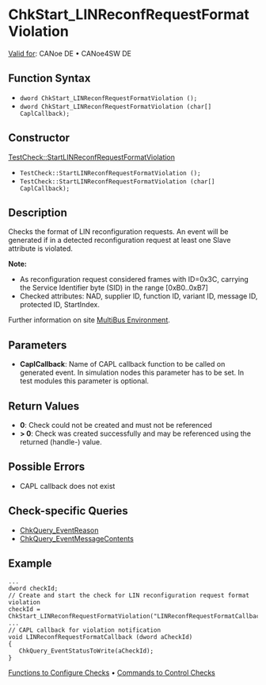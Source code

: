 # ChkStart_LINReconfRequestFormatViolation

[Valid for](../../../Shared/FeatureAvailability.md): CANoe DE • CANoe4SW DE

## Function Syntax

- `dword ChkStart_LINReconfRequestFormatViolation ();`
- `dword ChkStart_LINReconfRequestFormatViolation (char[] CaplCallback);`

## Constructor

[TestCheck::StartLINReconfRequestFormatViolation](../../../Shared/CAPL/General/ClassesAndObjects.md)

- `TestCheck::StartLINReconfRequestFormatViolation ();`
- `TestCheck::StartLINReconfRequestFormatViolation (char[] CaplCallback);`

## Description

Checks the format of LIN reconfiguration requests. An event will be generated if in a detected reconfiguration request at least one Slave attribute is violated.

**Note:**

- As reconfiguration request considered frames with ID=0x3C, carrying the Service Identifier byte (SID) in the range [0xB0..0xB7]
- Checked attributes: NAD, supplier ID, function ID, variant ID, message ID, protected ID, StartIndex.

Further information on site [MultiBus Environment](../../../Shared/CAPL/General/TestMultiBusEnvironment.md).

## Parameters

- **CaplCallback**: Name of CAPL callback function to be called on generated event. In simulation nodes this parameter has to be set. In test modules this parameter is optional.

## Return Values

- **0**: Check could not be created and must not be referenced
- **\> 0**: Check was created successfully and may be referenced using the returned (handle-) value.

## Possible Errors

- CAPL callback does not exist

## Check-specific Queries

- [ChkQuery_EventReason](CAPLfunctionChkQueryEventReason.md)
- [ChkQuery_EventMessageContents](CAPLfunctionChkQueryEventMessageContents.md)

## Example

```plaintext
...
dword checkId;
// Create and start the check for LIN reconfiguration request format violation
checkId = ChkStart_LINReconfRequestFormatViolation("LINReconfRequestFormatCallback");
...
// CAPL callback for violation notification
void LINReconfRequestFormatCallback (dword aCheckId)
{
   ChkQuery_EventStatusToWrite(aCheckId);
}
```

[Functions to Configure Checks](../CAPLfunctionsTSLConfigurationFunctions.md) • [Commands to Control Checks](../CAPLfunctionsTSLCheckControlCommands.md)

